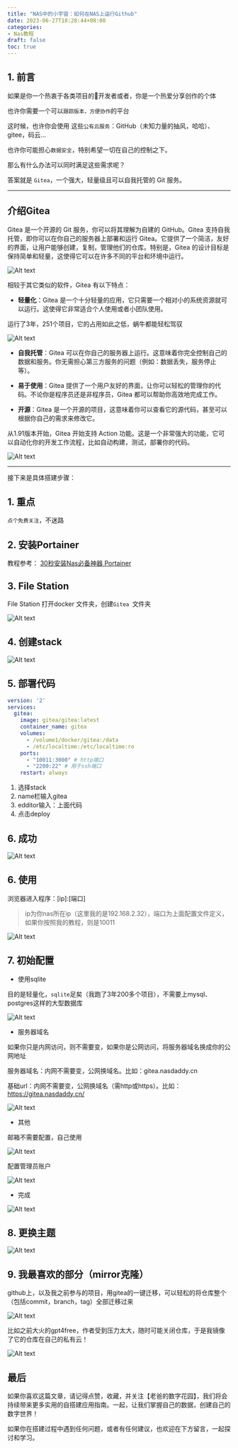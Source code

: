 ```yaml
---
title: "NAS中的小宇宙：如何在NAS上运行Github"
date: 2023-06-27T18:28:44+08:00
categories:
- Nas教程
draft: false
toc: true
---
```


## 1. 前言

如果是你一个热衷于各类项目的🐍开发者或者，你是一个热爱分享创作的个体

也许你需要一个可以`跟踪版本，方便协作`的平台

这时候，也许你会使用 这些`公有云服务`：GitHub（未知力量的抽风，哈哈）、gitee，码云...

也许你可能担心`数据安全`，特别希望一切在自己的控制之下。

那么有什么办法可以同时满足这些需求呢？

答案就是 `Gitea`，一个强大，轻量级且可以自我托管的 Git 服务。

---

## 介绍Gitea

Gitea 是一个开源的 Git 服务，你可以将其理解为自建的 GitHub。Gitea 支持自我托管，即你可以在你自己的服务器上部署和运行 Gitea。它提供了一个简洁，友好的界面，让用户能够创建，复制，管理他们的仓库。特别是，Gitea 的设计目标是保持简单和轻量，这使得它可以在许多不同的平台和环境中运行。

![Alt text](./202306100932342.png "Pic")

相较于其它类似的软件，Gitea 有以下特点：

- **轻量化**：Gitea 是一个十分轻量的应用，它只需要一个相对小的系统资源就可以运行。这使得它非常适合个人使用或者小团队使用。

运行了3年，251个项目，它的占用如此之低，蜗牛都能轻松驾驭

![Alt text](./202306100935404.png "Pic")

- **自我托管**：Gitea 可以在你自己的服务器上运行。这意味着你完全控制自己的数据和服务。你无需担心第三方服务的问题（例如：数据丢失，服务停止等）。
- **易于使用**：Gitea 提供了一个用户友好的界面，让你可以轻松的管理你的代码。不论你是程序员还是非程序员，Gitea 都可以帮助你高效地完成工作。

- **开源**：Gitea 是一个开源的项目，这意味着你可以查看它的源代码，甚至可以根据你自己的需求来修改它。

从1.91版本开始，Gitea 开始支持 Action 功能。这是一个非常强大的功能，它可以自动化你的开发工作流程，比如自动构建，测试，部署你的代码。

![Alt text](./202306100939541.png "Pic")



---

接下来是具体搭建步骤：

## 1. 重点

`点个免费关注`，不迷路

## 2. 安装Portainer

教程参考：
[30秒安装Nas必备神器 Portainer](/how-to-install-portainer-in-nas/)

##  3. File Station

File Station 打开docker 文件夹，创建`Gitea `文件夹

![Alt text](./202306100941410.png "Pic")

## 4. 创建stack

![Alt text](202306061552130.png "Pic")

## 5.  部署代码

```yaml
version: '2'
services:
  gitea:
    image: gitea/gitea:latest
    container_name: gitea
    volumes:
      - /volume1/docker/gitea:/data
      - /etc/localtime:/etc/localtime:ro
    ports:
      - "10011:3000" # http端口
      - "2200:22" # 用于ssh端口
    restart: always
```

1. 选择stack
2. name栏输入gitea
3. edditor输入：上面代码
4. 点击deploy

## 6. 成功

![Alt text](202306061556495.png "Pic")



## 6. 使用

浏览器进入程序：[ip]:[端口]

> ip为你nas所在ip（这里我的是192.168.2.32），端口为上面配置文件定义，如果你按照我的教程，则是10011

![Alt text](./202306100948705.png "Pic")

## 7. 初始配置

- 使用sqlite

目的是轻量化，`sqlite`足矣（我跑了3年200多个项目），不需要上mysql、postgres这样的大型数据库

![Alt text](./202306100949012.png "Pic")



- 服务器域名

如果你只是内网访问，则不需要变，如果你是公网访问，将服务器域名换成你的公网地址

服务器域名：内网不需要变，公网换域名。比如：gitea.nasdaddy.cn

基础url：内网不需要变，公网换域名（需http或https）。比如：https://gitea.nasdaddy.cn/



![Alt text](./202306100954477.png "Pic")

- 其他

邮箱不需要配置，自己使用

![Alt text](./202306100957267.png "Pic")

配置管理员账户

![Alt text](./202306100959307.png "Pic")



- 完成

![Alt text](./202306100959159.png "Pic")

## 8. 更换主题

![Alt text](./202306101002925.png "Pic")



## 9. 我最喜欢的部分（mirror克隆）

github上，以及我之前参与的项目，用gitea的一键迁移，可以轻松的将仓库整个（包括commit，branch，tag）全部迁移过来

![Alt text](./202306101004251.png "Pic")



比如之前大火的gpt4free，作者受到压力太大，随时可能关闭仓库，于是我镜像了它的仓库在自己的私有云！

![Alt text](./202306101006053.png "Pic")



## 最后

如果你喜欢这篇文章，请记得点赞，收藏，并关注【老爸的数字花园】，我们将会持续带来更多实用的自搭建应用指南。一起，让我们掌握自己的数据，创建自己的数字世界！

如果你在搭建过程中遇到任何问题，或者有任何建议，也欢迎在下方留言，一起探讨和学习。